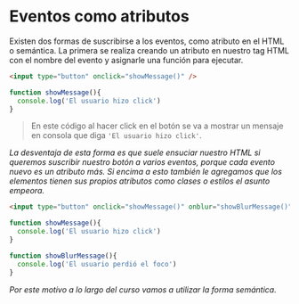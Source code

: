 # Eventos como atributos

Existen dos formas de suscribirse a los eventos, como atributo en el HTML o semántica. La primera se realiza creando un atributo en nuestro tag HTML con el nombre del evento y asignarle una función para ejecutar.

```html
<input type="button" onclick="showMessage()" />
```

```js
function showMessage(){
  console.log('El usuario hizo click')
}
```

> En este código al hacer click en el botón se va a mostrar un mensaje en consola que diga `'El usuario hizo click'`.

*La desventaja de esta forma es que suele ensuciar nuestro HTML si queremos suscribir nuestro botón a varios eventos, porque cada evento nuevo es un atributo más. Si encima a esto también le agregamos que los elementos tienen sus propios atributos como clases o estilos el asunto empeora.*

```html
<input type="button" onclick="showMessage()" onblur="showBlurMessage()" class="btn-primary"/>
```

```js
function showMessage(){
  console.log('El usuario hizo click')
}

function showBlurMessage(){
  console.log('El usuario perdió el foco')
}
```

*Por este motivo a lo largo del curso vamos a utilizar la forma semántica.*